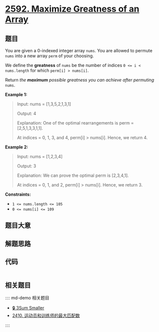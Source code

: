 # [2592. Maximize Greatness of an Array](https://leetcode.com/problems/maximize-greatness-of-an-array)

## 题目

You are given a 0-indexed integer array `nums`. You are allowed to permute
`nums` into a new array `perm` of your choosing.

We define the **greatness** of `nums` be the number of indices `0 <= i <
nums.length` for which `perm[i] > nums[i]`.

Return _the **maximum** possible greatness you can achieve after permuting_
`nums`.



**Example 1:**

> Input: nums = [1,3,5,2,1,3,1]
> 
> Output: 4
> 
> Explanation: One of the optimal rearrangements is perm = [2,5,1,3,3,1,1].
> 
> At indices = 0, 1, 3, and 4, perm[i] > nums[i]. Hence, we return 4.

**Example 2:**

> Input: nums = [1,2,3,4]
> 
> Output: 3
> 
> Explanation: We can prove the optimal perm is [2,3,4,1].
> 
> At indices = 0, 1, and 2, perm[i] > nums[i]. Hence, we return 3.

**Constraints:**

  * `1 <= nums.length <= 105`
  * `0 <= nums[i] <= 109`


## 题目大意

## 解题思路

## 代码

```javascript

```

## 相关题目

:::: md-demo 相关题目
- [🔒 3Sum Smaller](https://leetcode.com/problems/3sum-smaller)
- [2410. 运动员和训练师的最大匹配数](https://leetcode.com/problems/maximum-matching-of-players-with-trainers)

::::
